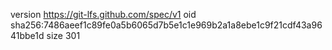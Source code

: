 version https://git-lfs.github.com/spec/v1
oid sha256:7486aeef1c89fe0a5b6065d7b5e1c1e969b2a1a8ebe1c9f21cdf43a9641bbe1d
size 301
